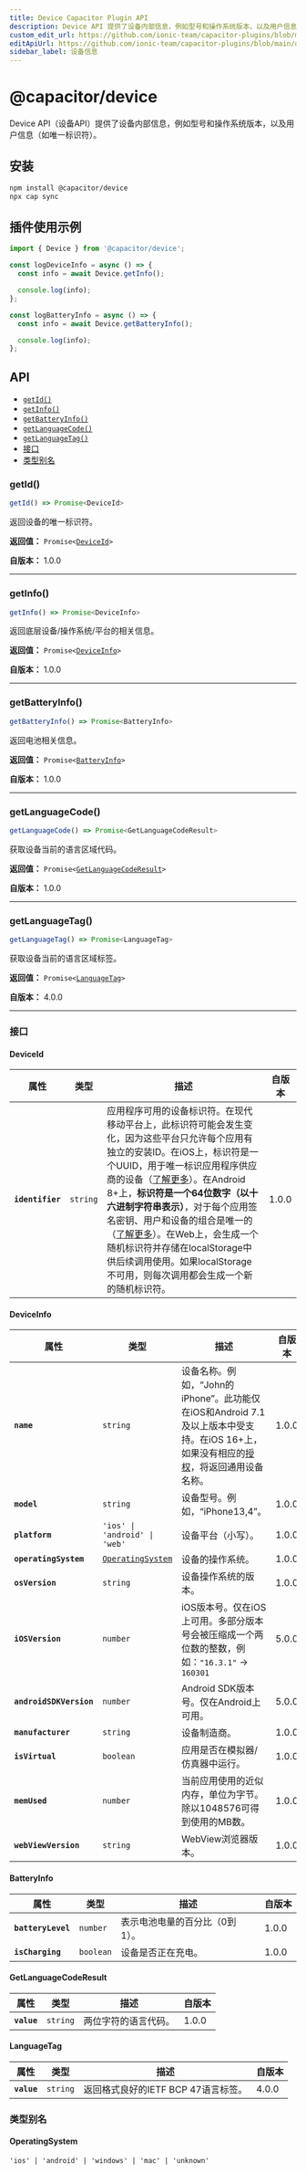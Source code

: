 ```yaml
---
title: Device Capacitor Plugin API
description: Device API 提供了设备内部信息，例如型号和操作系统版本，以及用户信息（如唯一标识符）。
custom_edit_url: https://github.com/ionic-team/capacitor-plugins/blob/main/device/README.md
editApiUrl: https://github.com/ionic-team/capacitor-plugins/blob/main/device/src/definitions.ts
sidebar_label: 设备信息
---
```


# @capacitor/device

Device API（设备API）提供了设备内部信息，例如型号和操作系统版本，以及用户信息（如唯一标识符）。

## 安装

```bash
npm install @capacitor/device
npx cap sync
```

## 插件使用示例

```typescript
import { Device } from '@capacitor/device';

const logDeviceInfo = async () => {
  const info = await Device.getInfo();

  console.log(info);
};

const logBatteryInfo = async () => {
  const info = await Device.getBatteryInfo();

  console.log(info);
};
```

## API

<docgen-index>

* [`getId()`](#getid)
* [`getInfo()`](#getinfo)
* [`getBatteryInfo()`](#getbatteryinfo)
* [`getLanguageCode()`](#getlanguagecode)
* [`getLanguageTag()`](#getlanguagetag)
* [接口](#interfaces)
* [类型别名](#type-aliases)

</docgen-index>

<docgen-api>
<!--Update the source file JSDoc comments and rerun docgen to update the docs below-->

### getId()

```typescript
getId() => Promise<DeviceId>
```

返回设备的唯一标识符。

**返回值：** <code>Promise&lt;<a href="#deviceid">DeviceId</a>&gt;</code>

**自版本：** 1.0.0

--------------------


### getInfo()

```typescript
getInfo() => Promise<DeviceInfo>
```

返回底层设备/操作系统/平台的相关信息。

**返回值：** <code>Promise&lt;<a href="#deviceinfo">DeviceInfo</a>&gt;</code>

**自版本：** 1.0.0

--------------------


### getBatteryInfo()

```typescript
getBatteryInfo() => Promise<BatteryInfo>
```

返回电池相关信息。

**返回值：** <code>Promise&lt;<a href="#batteryinfo">BatteryInfo</a>&gt;</code>

**自版本：** 1.0.0

--------------------


### getLanguageCode()

```typescript
getLanguageCode() => Promise<GetLanguageCodeResult>
```

获取设备当前的语言区域代码。

**返回值：** <code>Promise&lt;<a href="#getlanguagecoderesult">GetLanguageCodeResult</a>&gt;</code>

**自版本：** 1.0.0

--------------------


### getLanguageTag()

```typescript
getLanguageTag() => Promise<LanguageTag>
```

获取设备当前的语言区域标签。

**返回值：** <code>Promise&lt;<a href="#languagetag">LanguageTag</a>&gt;</code>

**自版本：** 4.0.0

--------------------


### 接口


#### DeviceId

| 属性              | 类型                | 描述                                                                                                                                                                                                                                                                                                                                                                                                                                                                                                                                                                                                                                                                                                                                                                                             | 自版本 |
| ----------------- | ------------------- | ----------------------------------------------------------------------------------------------------------------------------------------------------------------------------------------------------------------------------------------------------------------------------------------------------------------------------------------------------------------------------------------------------------------------------------------------------------------------------------------------------------------------------------------------------------------------------------------------------------------------------------------------------------------------------------------------------------------------------------------------------------------------------------------------- | ------ |
| **`identifier`**  | <code>string</code> | 应用程序可用的设备标识符。在现代移动平台上，此标识符可能会发生变化，因为这些平台只允许每个应用有独立的安装ID。在iOS上，标识符是一个UUID，用于唯一标识应用程序供应商的设备（[了解更多](https://developer.apple.com/documentation/uikit/uidevice/1620059-identifierforvendor)）。在Android 8+上，__标识符是一个64位数字（以十六进制字符串表示）__，对于每个应用签名密钥、用户和设备的组合是唯一的（[了解更多](https://developer.android.com/reference/android/provider/Settings.Secure#ANDROID_ID)）。在Web上，会生成一个随机标识符并存储在localStorage中供后续调用使用。如果localStorage不可用，则每次调用都会生成一个新的随机标识符。 | 1.0.0  |


#### DeviceInfo

| 属性                   | 类型                                                        | 描述                                                                                                                                                                                                                                                                                                                                              | 自版本 |
| ---------------------- | ----------------------------------------------------------- | ------------------------------------------------------------------------------------------------------------------------------------------------------------------------------------------------------------------------------------------------------------------------------------------------------------------------------------------------ | ------ |
| **`name`**             | <code>string</code>                                         | 设备名称。例如，“John的iPhone”。此功能仅在iOS和Android 7.1及以上版本中受支持。在iOS 16+上，如果没有相应的[授权](https://developer.apple.com/documentation/bundleresources/entitlements/com_apple_developer_device-information_user-assigned-device-name)，将返回通用设备名称。 | 1.0.0  |
| **`model`**            | <code>string</code>                                         | 设备型号。例如，“iPhone13,4”。                                                                                                                                                                                                                                                                                                                    | 1.0.0  |
| **`platform`**         | <code>'ios' \| 'android' \| 'web'</code>                    | 设备平台（小写）。                                                                                                                                                                                                                                                                                                                                | 1.0.0  |
| **`operatingSystem`**  | <code><a href="#operatingsystem">OperatingSystem</a></code> | 设备的操作系统。                                                                                                                                                                                                                                                                                                                                  | 1.0.0  |
| **`osVersion`**        | <code>string</code>                                         | 设备操作系统的版本。                                                                                                                                                                                                                                                                                                                              | 1.0.0  |
| **`iOSVersion`**       | <code>number</code>                                         | iOS版本号。仅在iOS上可用。多部分版本号会被压缩成一个两位数的整数，例如：`"16.3.1"` -&gt; `160301`                                                                                                                                                                                                                                                   | 5.0.0  |
| **`androidSDKVersion`**| <code>number</code>                                         | Android SDK版本号。仅在Android上可用。                                                                                                                                                                                                                                                                                                            | 5.0.0  |
| **`manufacturer`**     | <code>string</code>                                         | 设备制造商。                                                                                                                                                                                                                                                                                                                                      | 1.0.0  |
| **`isVirtual`**        | <code>boolean</code>                                        | 应用是否在模拟器/仿真器中运行。                                                                                                                                                                                                                                                                                                                   | 1.0.0  |
| **`memUsed`**          | <code>number</code>                                         | 当前应用使用的近似内存，单位为字节。除以1048576可得到使用的MB数。                                                                                                                                                                                                                                                                                  | 1.0.0  |
| **`webViewVersion`**   | <code>string</code>                                         | WebView浏览器版本。                                                                                                                                                                                                                                                                                                                               | 1.0.0  |


#### BatteryInfo

| 属性                | 类型                 | 描述                                           | 自版本 |
| ------------------- | -------------------- | ---------------------------------------------- | ------ |
| **`batteryLevel`**  | <code>number</code>  | 表示电池电量的百分比（0到1）。                   | 1.0.0  |
| **`isCharging`**    | <code>boolean</code> | 设备是否正在充电。                               | 1.0.0  |


#### GetLanguageCodeResult

| 属性        | 类型                | 描述                  | 自版本 |
| ----------- | ------------------- | --------------------- | ------ |
| **`value`** | <code>string</code> | 两位字符的语言代码。    | 1.0.0  |


#### LanguageTag

| 属性        | 类型                | 描述                                      | 自版本 |
| ----------- | ------------------- | ----------------------------------------- | ------ |
| **`value`** | <code>string</code> | 返回格式良好的IETF BCP 47语言标签。         | 4.0.0  |


### 类型别名


#### OperatingSystem

<code>'ios' | 'android' | 'windows' | 'mac' | 'unknown'</code>

</docgen-api>